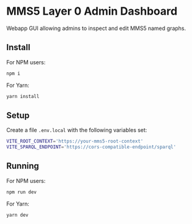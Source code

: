 # MMS5 Layer 0 Admin Dashboard
Webapp GUI allowing admins to inspect and edit MMS5 named graphs.

## Install

For NPM users:
```sh
npm i
```

For Yarn:
```sh
yarn install
```


## Setup

Create a file `.env.local` with the following variables set:
```sh
VITE_ROOT_CONTEXT='https://your-mms5-root-context'
VITE_SPARQL_ENDPOINT='https://cors-compatible-endpoint/sparql'
```


## Running

For NPM users:
```sh
npm run dev
```

For Yarn:
```sh
yarn dev
```